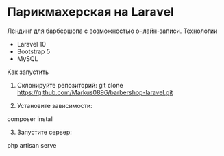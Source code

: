 # Парикмахерская на Laravel

Лендинг для барбершопа с возможностью онлайн-записи.
Технологии
- Laravel 10
- Bootstrap 5
- MySQL

Как запустить
1. Склонируйте репозиторий:
git clone https://github.com/Markus0896/barbershop-laravel.git

2. Установите зависимости:

composer install

3. Запустите сервер:

php artisan serve
